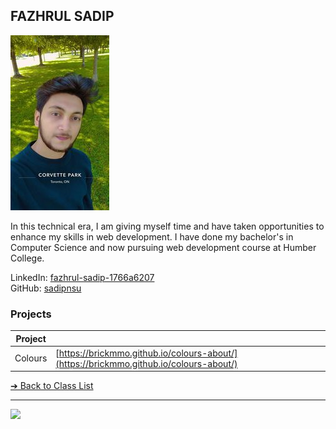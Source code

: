 
<style>@import url("//readme.codeadam.ca/readme.css");</style>

## FAZHRUL SADIP

![Navdeep Kaur](../images/sadipnsu.jpg)

In this technical era, I am giving myself time and have taken opportunities to enhance my skills in web development. I have done my bachelor's in Computer Science and now pursuing web development course at Humber College.

LinkedIn: [fazhrul-sadip-1766a6207](https://www.linkedin.com/in/fazhrul-sadip-1766a6207/)  
GitHub: [sadipnsu](https://github.com/sadipnsu)  

### Projects

| Project | |
| - | - |
| Colours | [https://brickmmo.github.io/colours-about/](https://brickmmo.github.io/colours-about/) |

[&#10132; Back to Class List](/)

---

<a href="https://brickmmo.com">
<img src="https://brickmmo.com/images/brickmmo-logo-horizontal.jpg" width="100">
</a>
